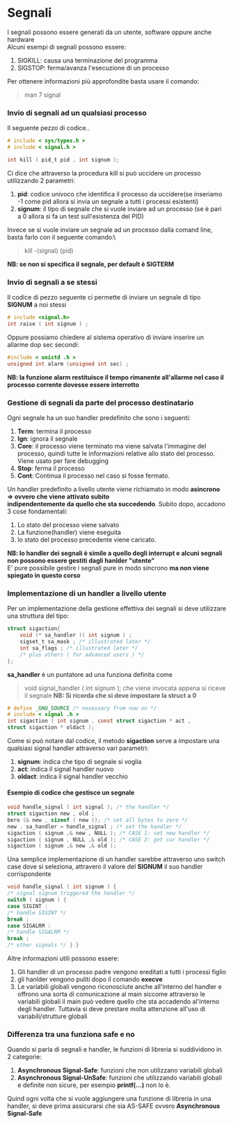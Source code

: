 # Segnali
I segnali possono essere generati da un utente, software oppure anche hardware\
Alcuni esempi di segnali possono essere:
1. SIGKILL: causa una terminazione del programma
2. SIGSTOP: ferma/avanza l'esecuzione di un processo

Per ottenere informazioni più approfondite basta usare il comando:
> man 7 signal

### Invio di segnali ad un qualsiasi processo
Il seguente pezzo di codice..
```C
# include < sys/types.h >
# include < signal.h >

int kill ( pid_t pid , int signum );
```
Ci dice che attraverso la procedura kill si può uccidere un processo utilizzando 2 parametri:
1. **pid**: codice univoco che identifica il processo da uccidere(se inseriamo -1 come pid allora si invia un segnale a tutti i processi esistenti)
2. **signum**:  il tipo di segnale che si vuole inviare ad un processo (se è pari a 0 allora si fa un test sull'esistenza del PID)

Invece se si vuole inviare un segnale ad un processo dalla comand line, basta farlo con il seguente comando:\
>kill -(signal) (pid)

**NB: se non si specifica il segnale, per default è SIGTERM**

### Invio di segnali a se stessi
Il codice di pezzo seguente ci permette di inviare un segnale di tipo **SIGNUM** a noi stessi
```C
# include <signal.h>
int raise ( int signum ) ;
```
Oppure possiamo chiedere al sistema operativo di inviare inserire un allarme dop sec secondi:
```C
#include < unistd .h >
unsigned int alarm (unsigned int sec) ;
```
**NB: la funzione alarm restituisce il tempo rimanente all'allarme nel caso il processo corrente dovesse essere interrotto**
### Gestione di segnali da parte del processo destinatario
Ogni segnale ha un suo handler predefinito che sono i seguenti:
1. **Term**: termina il processo
2. **Ign**: ignora il segnale
3. **Core**: il processo viene terminato ma viene salvata l'immagine del processo, quindi tutte le informazioni relative allo stato del processo.
Viene usato per fare debugging
4. **Stop**: ferma il processo
5. **Cont**: Continua il processo nel caso si fosse fermato.

Un handler predefinito a livello utente viene richiamato in modo **asincrono => ovvero che viene attivato subito**\
**indipendentemente da quello che sta succedendo**. Subito dopo, accadono 3 cose fondamentali:
1. Lo stato del processo viene salvato
2. La funzione(handler) viene eseguita
3. lo stato del processo precedente viene caricato.

**NB: lo handler dei segnali è simile a quello degli interrupt e alcuni segnali non possono essere gestiti dagli hanlder "utente"**\
E' pure possibile gestire i segnali pure in modo sincrono **ma non viene spiegato in questo corso**

### Implementazione di un handler a livello utente
Per un implementazione della gestione effettiva dei segnali si deve utilizzare una struttura del tipo:
```C
struct sigaction{
    void (* sa_handler )( int signum ) ;
    sigset_t sa_mask ; /* illustrated later */
    int sa_flags ; /* illustrated later */
    /* plus others ( for advanced users ) */
};
```
**sa_handler** è un puntatore ad una funziona definita come 
>void signal_handler ( int signum );
che viene invocata appena si riceve il segnale
**NB: Si ricorda che si deve impostare la struct a 0**
```C
# define _GNU_SOURCE /* necessary from now on */
# include < signal .h >
int sigaction ( int signum , const struct sigaction * act ,
struct sigaction * oldact );
```
Come si può notare dal codice, il metodo **sigaction** serve a impostare una qualsiasi signal handler attraverso vari parametri:
1. **signum**: indica che tipo di segnale si voglia 
2. **act**: indica il signal handler nuovo
3. **oldact**: indica il signal handler vecchio

#### Esempio di codice che gestisce un segnale
```C
void handle_signal ( int signal ); /* the handler */
struct sigaction new , old ;
bero (& new , sizeof ( new )); /* set all bytes to zero */
new . sa_handler = handle_signal ; /* set the handler */
sigaction ( signum ,& new , NULL ); /* CASE 1: set new handler */
sigaction ( signum , NULL ,& old ); /* CASE 2: get cur handler */
sigaction ( signum ,& new ,& old );
```

Una semplice implementazione di un handler sarebbe attraverso uno switch case dove si seleziona, attravero il valore del **SIGNUM** il suo handler corrispondente
```C
void handle_signal ( int signum ) {
/* signal signum triggered the handler */
switch ( signum ) {
case SIGINT :
/* handle SIGINT */
break ;
case SIGALRM :
/* handle SIGALRM */
break ;
/* other signals */ } }
```

Altre informazioni utili possono essere:
1. Gli handler di un processo padre vengono ereditati a tutti i processi figlio
2. gli hanlder vengono puliti dopo il comando **execve**
3. Le variabili globali vengono riconosciute anche all'interno del handler e offrono una sorta di comunicazione al main siccome attraverso le variabili globali il main può vedere quello che sta accadendo al'interno degli handler.
Tuttavia si deve prestare molta attenzione all'uso di variabili/strutture globali

### Differenza tra una funziona safe e no
Quando si parla di segnali e handler, le funzioni di libreria si suddividono in 2 categorie:
1. **Asynchronous Signal-Safe**: funzioni che non utilizzano variabili globali
2. **Asynchronous Signal-UnSafe**: funzioni che utilizzando variabili globali e definite non sicure, per esempio **printf(...)** non lo è.

Quind ogni volta che si vuole aggiungere una funzione di libreria in una handler, si deve prima assicurarsi che sia AS-SAFE ovvero **Asynchronous Signal-Safe**